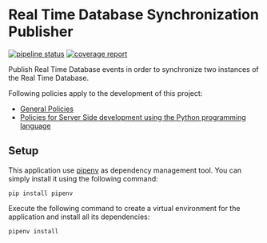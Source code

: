 # Real Time Database Synchronization Publisher
[![pipeline status](https://gitlab.com/sorbotics/rtdb-sync-pub/badges/master/pipeline.svg)](https://gitlab.dev.sorbapp.com/sorbotics/rtdb/rtdb-sync-pub/commits/master)
[![coverage report](https://gitlab.com/sorbotics/rtdb-sync-pub/badges/master/coverage.svg)](https://gitlab.dev.sorbapp.com/sorbotics/rtdb/rtdb-sync-pub/commits/master)

Publish Real Time Database events in order to synchronize two instances of the 
Real Time Database.

Following policies apply to the development of this project:

 - [General Policies](https://gitlab.dev.sorbapp.com/sorbotics/website/blob/master/policies/general-policies.md)
 - [Policies for Server Side development using the Python programming language](https://gitlab.dev.sorbapp.com/sorbotics/website/blob/master/policies/runtime-specific/python.md)

## Setup

This application use [pipenv](https://docs.pipenv.org) as dependency management 
tool. You can simply install it using the following command:

    pip install pipenv

Execute the following command to create a virtual environment for the 
application and install all its dependencies:

    pipenv install
